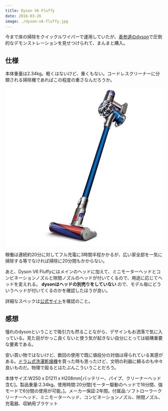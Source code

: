 ```yaml
---
title: Dyson V6 Fluffy
date: 2016-03-26
image: ./dyson-v6-fluffy.jpg
---
```


今まで床の掃除をクイックルワイパーで運用していたが、[表参道のdyson](https://goo.gl/maps/GJAIK)で圧倒的なデモンストレーションを見せつけられて、まんまと購入。

## 仕様

本体重量は2.34kg。軽くはないけど、重くもない。コードレスクリーナーに分類される掃除機であればこの程度の重さなんだろうか。

![Dyson V6 Fluffy](./dyson-v6-fluffy.jpg)

稼働は連続約20分に対してフル充電に3時間半程かかるが、広い家全部を一気に掃除する等でなければ掃除に20分間もかからない。

あと、Dyson V6 Fluffyにはメインのヘッドに加えて、ミニモーターヘッドとコンビネーションノズルと隙間ノズルのヘッドが付いてくるので、用途に応じてヘッドを変えれる。 **dysonはヘッドの別売りをしていない** ので、モデル毎にどういうヘッドが付いてくるのかを確認したほうが良い。

詳細なスペックは[公式サイト](http://www.dyson.co.jp/dyson-vacuums/cordless/dyson-v6/dyson-v6-fluffy.aspx)を確認のこと。

## 感想

憧れのdysonということで吸引力も然ることながら、デザインもお洒落で気に入っている。見た目がかっこ良くないと使う気が起きない自分にとっては結構重要な要素である。

安い買い物ではないけど、数回の使用で既に値段分の対価は得られている実感がある。[ドラム式洗濯乾燥機](/posts/2015/panasonic-petit-drum/)を買った時も思ったけど、文明の利器に頼るのも中々良いものだ。物理で殴るとはたぶんこういうことだろう。

<affiliate-link
  src="https://images-na.ssl-images-amazon.com/images/I/61dE16m97YL._SX425_.jpg"
  href="https://www.amazon.co.jp/dp/B00XHCML9G/"
  tag="1000ch-22"
  title="Dyson V6 Fluffy SV09MH SV09MH">
  本体サイズ:W250 x D1211 x H208mm[バッテリー、パイプ、クリーナーヘッド含む]。製品重量:2.34kg。使用時間:20分間[モーター駆動のヘッドで16分間、強モードで6分間の使用が可能。]。メーカー保証:2年間。付属品:ソフトローラークリーナーヘッド、ミニモーターヘッド、コンビネーションノズル、隙間ノズル、充電器、収納用ブラケット
</affiliate-link>
